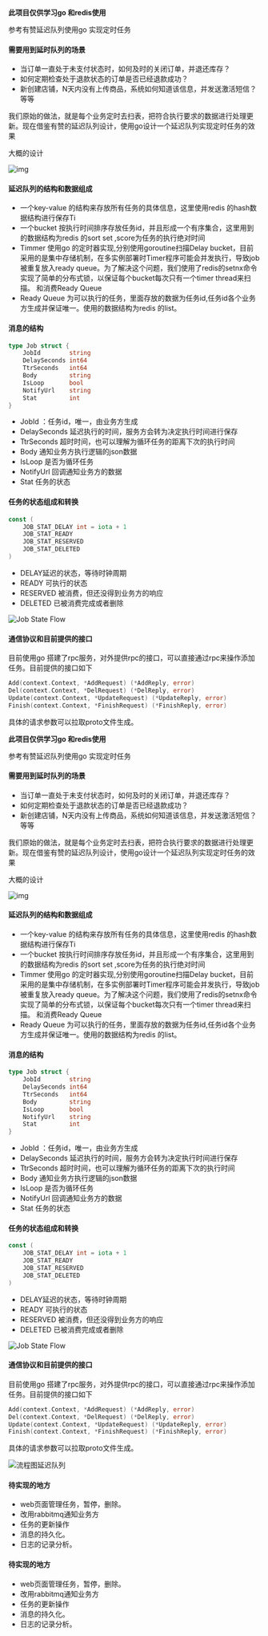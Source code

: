 **此项目仅供学习go 和redis使用**

参考有赞延迟队列使用go 实现定时任务

#### 需要用到延时队列的场景

- 当订单一直处于未支付状态时，如何及时的关闭订单，并退还库存？
- 如何定期检查处于退款状态的订单是否已经退款成功？
- 新创建店铺，N天内没有上传商品，系统如何知道该信息，并发送激活短信？等等

我们原始的做法，就是每个业务定时去扫表，把符合执行要求的数据进行处理更新。现在借鉴有赞的延迟队列设计，使用go设计一个延迟队列实现定时任务的效果

大概的设计

![img](https://tech.youzan.com/content/images/2016/03/delay-queue.png)

#### 延迟队列的结构和数据组成

- 一个key-value 的结构来存放所有任务的具体信息，这里使用redis 的hash数据结构进行保存Ti
- 一个bucket 按执行时间排序存放任务id，并且形成一个有序集合，这里用到的数据结构为redis 的sort set ,score为任务的执行绝对时间
- Timmer 使用go 的定时器实现,分别使用goroutine扫描Delay bucket，目前采用的是集中存储机制，在多实例部署时Timer程序可能会并发执行，导致job被重复放入ready queue。为了解决这个问题，我们使用了redis的setnx命令实现了简单的分布式锁，以保证每个bucket每次只有一个timer thread来扫描。 和消费Ready Queue
- Ready Queue 为可以执行的任务，里面存放的数据为任务id,任务id各个业务方生成并保证唯一。使用的数据结构为redis 的list。

#### 消息的结构

```go
type Job struct {
	JobId        string 
	DelaySeconds int64 
	TtrSeconds   int64 
	Body         string 
	IsLoop       bool   
	NotifyUrl    string 
	Stat         int  
}
```

- JobId ：任务id，唯一，由业务方生成
- DelaySeconds 延迟执行的时间，服务方会转为决定执行时间进行保存
- TtrSeconds 超时时间，也可以理解为循环任务的距离下次的执行时间
- Body 通知业务方执行逻辑的json数据
- IsLoop 是否为循环任务
- NotifyUrl 回调通知业务方的数据
- Stat 任务的状态

#### 任务的状态组成和转换

```go
const (
	JOB_STAT_DELAY int = iota + 1
	JOB_STAT_READY
	JOB_STAT_RESERVED
	JOB_STAT_DELETED
)
```

- DELAY延迟的状态，等待时钟周期
- READY 可执行的状态
- RESERVED 被消费，但还没得到业务方的响应
- DELETED 已被消费完成或者删除

![Job State Flow](https://tech.youzan.com/content/images/2016/03/job-state.png)

#### 通信协议和目前提供的接口

目前使用go 搭建了rpc服务，对外提供rpc的接口，可以直接通过rpc来操作添加任务。目前提供的接口如下

```go
Add(context.Context, *AddRequest) (*AddReply, error)
Del(context.Context, *DelRequest) (*DelReply, error)
Update(context.Context, *UpdateRequest) (*UpdateReply, error)
Finish(context.Context, *FinishRequest) (*FinishReply, error)
```

具体的请求参数可以拉取proto文件生成。

**此项目仅供学习go 和redis使用**

参考有赞延迟队列使用go 实现定时任务

#### 需要用到延时队列的场景

- 当订单一直处于未支付状态时，如何及时的关闭订单，并退还库存？
- 如何定期检查处于退款状态的订单是否已经退款成功？
- 新创建店铺，N天内没有上传商品，系统如何知道该信息，并发送激活短信？等等

我们原始的做法，就是每个业务定时去扫表，把符合执行要求的数据进行处理更新。现在借鉴有赞的延迟队列设计，使用go设计一个延迟队列实现定时任务的效果

大概的设计

![img](https://tech.youzan.com/content/images/2016/03/delay-queue.png)

#### 延迟队列的结构和数据组成

- 一个key-value 的结构来存放所有任务的具体信息，这里使用redis 的hash数据结构进行保存Ti
- 一个bucket 按执行时间排序存放任务id，并且形成一个有序集合，这里用到的数据结构为redis 的sort set ,score为任务的执行绝对时间
- Timmer 使用go 的定时器实现,分别使用goroutine扫描Delay bucket，目前采用的是集中存储机制，在多实例部署时Timer程序可能会并发执行，导致job被重复放入ready queue。为了解决这个问题，我们使用了redis的setnx命令实现了简单的分布式锁，以保证每个bucket每次只有一个timer thread来扫描。 和消费Ready Queue
- Ready Queue 为可以执行的任务，里面存放的数据为任务id,任务id各个业务方生成并保证唯一。使用的数据结构为redis 的list。

#### 消息的结构

```go
type Job struct {
	JobId        string 
	DelaySeconds int64 
	TtrSeconds   int64 
	Body         string 
	IsLoop       bool   
	NotifyUrl    string 
	Stat         int  
}
```

- JobId ：任务id，唯一，由业务方生成
- DelaySeconds 延迟执行的时间，服务方会转为决定执行时间进行保存
- TtrSeconds 超时时间，也可以理解为循环任务的距离下次的执行时间
- Body 通知业务方执行逻辑的json数据
- IsLoop 是否为循环任务
- NotifyUrl 回调通知业务方的数据
- Stat 任务的状态

#### 任务的状态组成和转换

```go
const (
	JOB_STAT_DELAY int = iota + 1
	JOB_STAT_READY
	JOB_STAT_RESERVED
	JOB_STAT_DELETED
)
```

- DELAY延迟的状态，等待时钟周期
- READY 可执行的状态
- RESERVED 被消费，但还没得到业务方的响应
- DELETED 已被消费完成或者删除

![Job State Flow](https://tech.youzan.com/content/images/2016/03/job-state.png)

#### 通信协议和目前提供的接口

目前使用go 搭建了rpc服务，对外提供rpc的接口，可以直接通过rpc来操作添加任务。目前提供的接口如下

```go
Add(context.Context, *AddRequest) (*AddReply, error)
Del(context.Context, *DelRequest) (*DelReply, error)
Update(context.Context, *UpdateRequest) (*UpdateReply, error)
Finish(context.Context, *FinishRequest) (*FinishReply, error)
```

具体的请求参数可以拉取proto文件生成。

![流程图延迟队列](/Users/lisr/Downloads/流程图延迟队列.jpeg)



#### 待实现的地方

- web页面管理任务，暂停，删除。
- 改用rabbitmq通知业务方
- 任务的更新操作
- 消息的持久化。
- 日志的记录分析。



#### 待实现的地方

- web页面管理任务，暂停，删除。
- 改用rabbitmq通知业务方
- 任务的更新操作
- 消息的持久化。
- 日志的记录分析。
